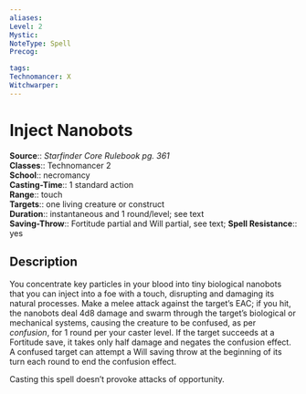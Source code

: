 ```yaml
---
aliases: 
Level: 2
Mystic: 
NoteType: Spell
Precog: 

tags: 
Technomancer: X
Witchwarper: 
---
```


# Inject Nanobots

**Source**:: _Starfinder Core Rulebook pg. 361_  
**Classes**:: Technomancer 2  
**School**:: necromancy  
**Casting-Time**:: 1 standard action  
**Range**:: touch  
**Targets**:: one living creature or construct  
**Duration**:: instantaneous and 1 round/level; see text  
**Saving-Throw**:: Fortitude partial and Will partial, see text;
**Spell Resistance**:: yes

## Description

You concentrate key particles in your blood into tiny biological nanobots that you can inject into a foe with a touch, disrupting and damaging its natural processes. Make a melee attack against the target’s EAC; if you hit, the nanobots deal 4d8 damage and swarm through the target’s biological or mechanical systems, causing the creature to be confused, as per _confusion_, for 1 round per your caster level. If the target succeeds at a Fortitude save, it takes only half damage and negates the confusion effect. A confused target can attempt a Will saving throw at the beginning of its turn each round to end the confusion effect.

Casting this spell doesn’t provoke attacks of opportunity.

